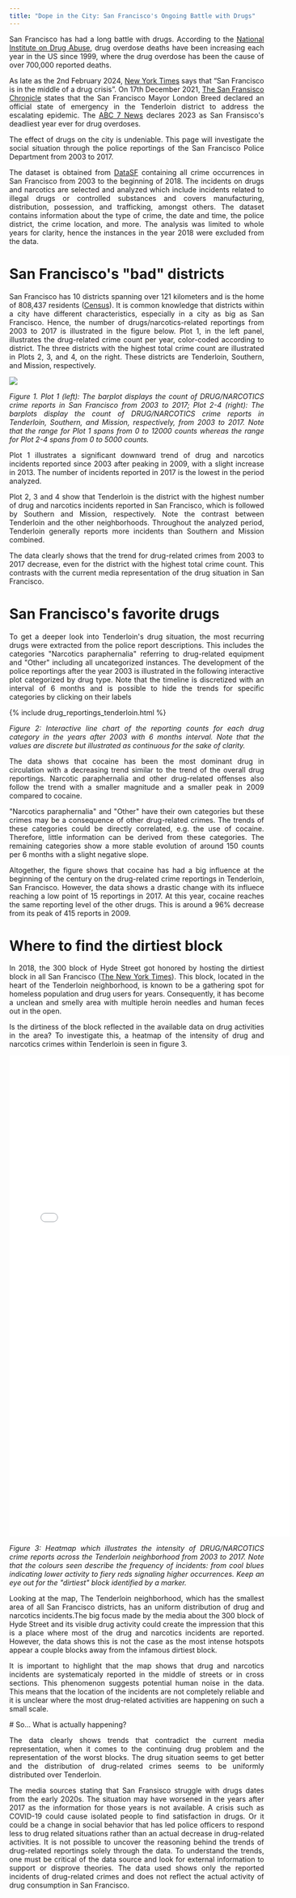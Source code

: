 ```yaml
---
title: "Dope in the City: San Francisco's Ongoing Battle with Drugs"
---
```

<div align="justify">  
<p> San Francisco has had a long battle with drugs. According to the <a href="https://drugabusestatistics.org/">National Institute on Drug Abuse</a>, drug overdose deaths have been increasing each year in the US since 1999, where the drug overdose has been the cause of over 700,000 reported deaths.</p>

<p> As late as the 2nd February 2024, <a href="https://www.nytimes.com/2024/01/31/upshot/san-francisco-drug-crisis.html#:~:text=San%20Francisco%20is%20in%20the,Francisco%20get%20to%20this%20point%3F">New York Times</a>  says that “San Francisco is in the middle of a drug crisis”. On 17th December 2021, <a href="https://www.theguardian.com/us-news/2023/apr/27/overdose-deaths-in-san-francisco-hit-200-in-three-months-a-crying-shame">The San Fransisco Chronicle</a> states that the San Francisco Mayor London Breed declared an official state of emergency in the Tenderloin district to address the escalating epidemic. The <a href="https://abc7news.com/san-francisco-record-overdose-deaths-fentanyl-wastewater-drug-testing/14186379/">ABC 7 News</a> declares 2023 as San Fransisco's deadliest year ever for drug overdoses. </p>

<p>The effect of drugs on the city is undeniable. This page will investigate the social situation through the police reportings of the San Francisco Police Department from 2003 to 2017.</p>

<p>The dataset is obtained from <a href="https://datasf.org/opendata/">DataSF</a> containing all crime occurrences in San Francisco from 2003 to the beginning of 2018. The incidents on drugs and narcotics are selected and analyzed which include incidents related to illegal drugs or controlled substances and covers manufacturing, distribution, possession, and trafficking, amongst others. The dataset contains information about the type of crime, the date and time, the police district, the crime location, and more. The analysis was limited to whole years for clarity, hence the instances in the year 2018 were excluded from the data.</p>
</div>

# San Francisco's "bad" districts

<div align="justify">
<p>San Francisco has 10 districts spanning over 121 kilometers and is the home of 808,437 residents (<a href="https://archive.ph/20200213235157/https://factfinder.census.gov/bkmk/table/1.0/en/DEC/10_SF1/GCTPH1.CY07/0500000US06075">Census</a>). It is common knowledge that districts within a city have different characteristics, especially in a city as big as San Francisco. Hence, the number of drugs/narcotics-related reportings from 2003 to 2017 is illustrated in the figure below. Plot 1, in the left panel, illustrates the drug-related crime count per year, color-coded according to district. The three districts with the highest total crime count are illustrated in Plots 2, 3, and 4, on the right. These districts are Tenderloin, Southern, and Mission, respectively.</p>

<img src="{{site.url}}/imgs/drug_crime_all.png" style="display: block; margin: auto;" />

<p><em>Figure 1. Plot 1 (left): The barplot displays the count of DRUG/NARCOTICS crime reports in San Francisco from 2003 to 2017; Plot 2-4 (right): The barplots display the count of DRUG/NARCOTICS crime reports in Tenderloin, Southern, and Mission, respectively, from 2003 to 2017. Note that the range for Plot 1 spans from 0 to 12000 counts whereas the range for Plot 2-4 spans from 0 to 5000 counts.</em></p>

<p>Plot 1 illustrates a significant downward trend of drug and narcotics incidents reported since 2003 after peaking in 2009, with a slight increase in 2013. The number of incidents reported in 2017 is the lowest in the period analyzed. </p>

<p>Plot 2, 3 and 4 show that Tenderloin is the district with the highest number of drug and narcotics incidents reported in San Francisco, which is followed by Southern and Mission, respectively. Note the contrast between Tenderloin and the other neighborhoods. Throughout the analyzed period, Tenderloin generally reports more incidents than Southern and Mission combined.</p>

<p>The data clearly shows that the trend for drug-related crimes from 2003 to 2017 decrease, even for the district with the highest total crime count. This contrasts with the current media representation of the drug situation in San Francisco.</p>

</div>


# San Francisco's favorite drugs

<div align="justify">
<p>To get a deeper look into Tenderloin's drug situation, the most recurring drugs were extracted from the police report descriptions. This includes the categories "Narcotics paraphernalia" referring to drug-related equipment and "Other" including all uncategorized instances. The development of the police reportings after the year 2003 is illustrated in the following interactive plot categorized by drug type. Note that the timeline is discretized with an interval of 6 months and is possible to hide the trends for specific categories by clicking on their labels </p>

{% include drug_reportings_tenderloin.html %}

<p><em>Figure 2: Interactive line chart of the reporting counts for each drug category in the years after 2003 with 6 months interval. Note that the values are discrete but illustrated as continuous for the sake of clarity.</em></p>

<p>The data shows that cocaine has been the most dominant drug in circulation with a decreasing trend similar to the trend of the overall drug reportings. Narcotic paraphernalia and other drug-related offenses also follow the trend with a smaller magnitude and a smaller peak in 2009 compared to cocaine. </p>

<p>"Narcotics paraphernalia" and "Other" have their own categories but these crimes may be a consequence of other drug-related crimes. The trends of these categories could be directly correlated, e.g. the use of cocaine. Therefore, little information can be derived from these categories. The remaining categories show a more stable evolution of around 150 counts per 6 months with a slight negative slope. </p>

<p>Altogether, the figure shows that cocaine has had a big influence at the beginning of the century on the drug-related crime reportings in Tenderloin, San Francisco. However, the data shows a drastic change with its influece reaching a low point of 15 reportings in 2017. At this year, cocaine reaches the same reporting level of the other drugs. This is around a 96% decrease from its peak of 415 reports in 2009.</p>
</div>
 
# Where to find the dirtiest block

<div align="justify">
<p>In 2018, the 300 block of Hyde Street got honored by hosting the dirtiest block in all San Francisco (<a href="https://www.nytimes.com/2018/10/08/us/san-francisco-dirtiest-street-london-breed.html">The New York Times</a>). This block, located in the heart of the Tenderloin neighborhood, is known to be a gathering spot for homeless population and drug users for years. Consequently, it has become a unclean and smelly area with multiple heroin needles and human feces out in the open.</p>

<p> Is the dirtiness of the block reflected in the available data on drug activities in the area? To investigate this, a heatmap of the intensity of drug and narcotics crimes within Tenderloin is seen in figure 3. </p>

<embed type="text/html" src="imgs/heatmap_tenderloin_map.html" width="110%" height="950"/>

<p><em> Figure 3: Heatmap which illustrates the intensity of DRUG/NARCOTICS crime reports across the Tenderloin neighborhood from 2003 to 2017. Note that the colours seen describe the frequency of incidents: from cool blues indicating lower activity to fiery reds signaling higher occurrences. Keep an eye out for the "dirtiest" block identified by a marker. </em></p>

<p>Looking at the map, The Tenderloin neighborhood, which has the smallest area of all San Francisco districts, has an uniform distribution of drug and narcotics incidents.The big focus made by the media about the 300 block of Hyde Street and its visible drug activity could create the impression that this is a place where most of the drug and narcotics incidents are reported. However, the data shows this is not the case as the most intense hotspots appear a couple blocks away from the infamous dirtiest block.</p>

<p>It is important to highlight that the map shows that drug and narcotics incidents are systematicaly reported in the middle of streets or in cross sections. This phenomenon suggests potential human noise in the data. This means that the location of the incidents are not completely reliable and it is unclear where the most drug-related activities are happening on such a small scale. </p>

</div>
# So... What is actually happening?


<div align="justify">
<p>The data clearly shows trends that contradict the current media representation, when it comes to the continuing drug problem and the representation of the worst blocks. The drug situation seems to get better and the distribution of drug-related crimes seems to be uniformly distributed over Tenderloin.</p>

<p>The media sources stating that San Fransisco struggle with drugs dates from the early 2020s. The situation may have worsened in the years after 2017 as the information for those years is not available. A crisis such as COVID-19 could cause isolated people to find satisfaction in drugs. Or it could be a change in social behavior that has led police officers to respond less to drug related situations rather than an actual decrease in drug-related activities. It is not possible to uncover the reasoning behind the trends of drug-related reportings solely through the data. To understand the trends, one must be critical of the data source and look for external information to support or disprove theories. The data used shows only the reported incidents of drug-related crimes and does not reflect the actual activity of drug consumption in San Francisco. </p>
</div>